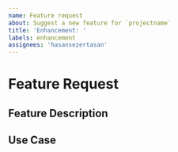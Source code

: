 ```yaml
---
name: Feature request
about: Suggest a new feature for `projectname`
title: 'Enhancement: '
labels: enhancement
assignees: 'hasansezertasan'
---
```

# Feature Request

## Feature Description

<!--
Replace this comment with a description of what the feature should do.
Include details such as links to relevant specs or previous discussions.
-->

## Use Case

<!--
Replace this comment with an example of the problem which this feature
would resolve.
-->
